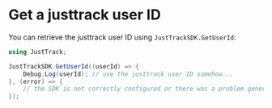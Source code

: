 # Get a justtrack user ID

You can retrieve the justtrack user ID using `JustTrackSDK.GetUserId`:

```cs
using JustTrack;

JustTrackSDK.GetUserId((userId) => {
    Debug.Log(userId); // use the justtrack user ID somehow...
}, (error) => {
    // the SDK is not correctly configured or there was a problem generating the justtrack user ID
});
```
